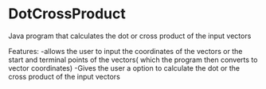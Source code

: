 DotCrossProduct
===============
Java program that calculates the dot or cross product of the input vectors

Features: 
-allows the user to input the coordinates of the vectors or the start and terminal points of the vectors( which the program then converts to vector coordinates) 
-Gives the user a option to calculate the dot or the cross product of the input vectors
